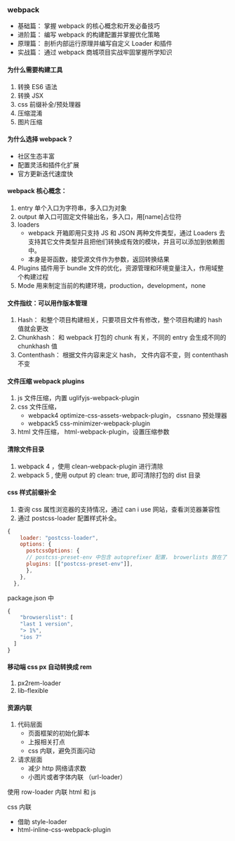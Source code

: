 ### webpack

- 基础篇： 掌握 webpack 的核心概念和开发必备技巧
- 进阶篇： 编写 webpack 的构建配置并掌握优化策略
- 原理篇： 剖析内部运行原理并编写自定义 Loader 和插件
- 实战篇： 通过 webpack 商城项目实战牢固掌握所学知识

#### 为什么需要构建工具

1. 转换 ES6 语法
2. 转换 JSX
3. css 前缀补全/预处理器
4. 压缩混淆
5. 图片压缩

#### 为什么选择 webpack？

- 社区生态丰富
- 配置灵活和插件化扩展
- 官方更新迭代速度快

#### webpack 核心概念：

1. entry
   单个入口为字符串，多入口为对象
2. output
   单入口可固定文件输出名，多入口，用[name]占位符
3. loaders
   - webpack 开箱即用只支持 JS 和 JSON 两种文件类型，通过 Loaders 去支持其它文件类型并且把他们转换成有效的模块，并且可以添加到依赖图中。
   - 本身是哥函数，接受源文件作为参数，返回转换结果
4. Plugins
   插件用于 bundle 文件的优化，资源管理和环境变量注入，作用域整个构建过程
5. Mode
   用来制定当前的构建环境，production，development，none

#### 文件指纹：可以用作版本管理

1. Hash： 和整个项目构建相关，只要项目文件有修改，整个项目构建的 hash 值就会更改
2. Chunkhash： 和 webpack 打包的 chunk 有关，不同的 entry 会生成不同的 chunkhash 值
3. Contenthash： 根据文件内容来定义 hash， 文件内容不变，则 contenthash 不变

#### 文件压缩 webpack plugins

1. js 文件压缩，内置 uglifyjs-webpack-plugin
2. css 文件压缩，
   - webpack4 optimize-css-assets-webpack-plugin， cssnano 预处理器
   - webpack5 css-minimizer-webpack-plugin
3. html 文件压缩， html-webpack-plugin，设置压缩参数

#### 清除文件目录

1. webpack 4 ，使用 clean-webpack-plugin 进行清除
2. webpack 5 , 使用 output 的 clean: true, 即可清除打包的 dist 目录

#### css 样式前缀补全

1. 查询 css 属性浏览器的支持情况，通过 can i use 网站，查看浏览器兼容性
2. 通过 postcss-loader 配置样式补全。

```js
{
    loader: "postcss-loader",
    options: {
      postcssOptions: {
      // postcss-preset-env 中包含 autoprefixer 配置， browerlists 放在了 package.json 中
      plugins: [["postcss-preset-env"]],
      },
    },
  },
```

package.json 中

```js
{
    "browserslist": [
    "last 1 version",
    "> 1%",
    "ios 7"
  ]
}

```

#### 移动端 css px 自动转换成 rem

1. px2rem-loader
2. lib-flexible

#### 资源内联

1. 代码层面
   - 页面框架的初始化脚本
   - 上报相关打点
   - css 内联，避免页面闪动
2. 请求层面
   - 减少 http 网络请求数
   - 小图片或者字体内联 （url-loader）

使用 row-loader 内联 html 和 js

css 内联
- 借助 style-loader
- html-inline-css-webpack-plugin


